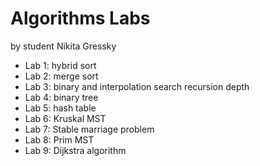 # Algorithms Labs
by student Nikita Gressky
- Lab 1: hybrid sort
- Lab 2: merge sort
- Lab 3: binary and interpolation search recursion depth
- Lab 4: binary tree
- Lab 5: hash table
- Lab 6: Kruskal MST
- Lab 7: Stable marriage problem
- Lab 8: Prim MST
- Lab 9: Dijkstra algorithm
